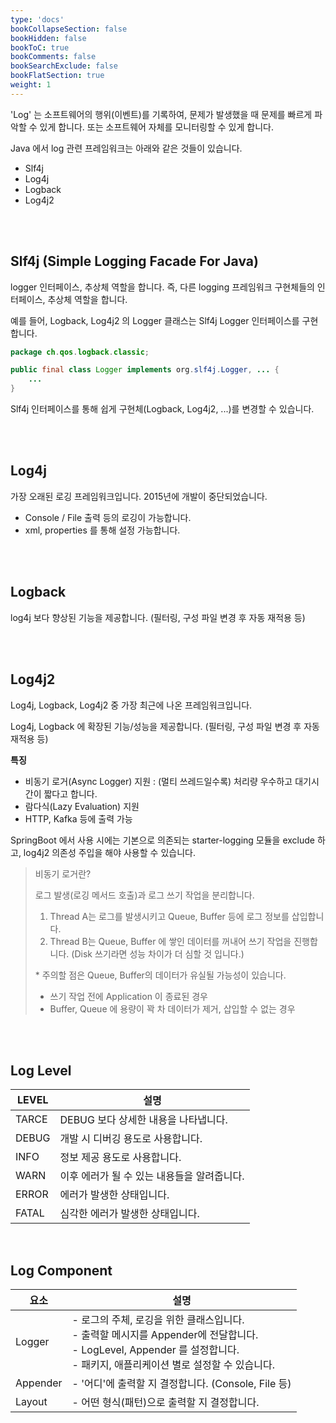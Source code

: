 ```yaml
---
type: 'docs'
bookCollapseSection: false
bookHidden: false
bookToC: true
bookComments: false
bookSearchExclude: false
bookFlatSection: true
weight: 1
---
```


'Log' 는 소프트웨어의 행위(이벤트)를 기록하여, 문제가 발생했을 때 문제를 빠르게 파악할 수 있게 합니다. 또는 소프트웨어 자체를 모니터링할 수 있게 합니다.

Java 에서 log 관련 프레임워크는 아래와 같은 것들이 있습니다.

- Slf4j
- Log4j
- Logback
- Log4j2

<br><br>

## Slf4j (Simple Logging Facade For Java)

logger 인터페이스, 추상체 역할을 합니다. 즉, 다른 logging 프레임워크 구현체들의 인터페이스, 추상체 역할을 합니다.

예를 들어, Logback, Log4j2 의 Logger 클래스는 Slf4j Logger 인터페이스를 구현합니다.

```java
package ch.qos.logback.classic;

public final class Logger implements org.slf4j.Logger, ... {
    ...
}
```

Slf4j 인터페이스를 통해 쉽게 구현체(Logback, Log4j2, ...)를 변경할 수 있습니다.

<br><br>

## Log4j

가장 오래된 로깅 프레임워크입니다. 2015년에 개발이 중단되었습니다.

- Console / File 출력 등의 로깅이 가능합니다.
- xml, properties 를 통해 설정 가능합니다.

<br><br>

## Logback

log4j 보다 향상된 기능을 제공합니다. (필터링, 구성 파일 변경 후 자동 재적용 등)

<br><br>

## Log4j2

Log4j, Logback, Log4j2 중 가장 최근에 나온 프레임워크입니다.

Log4j, Logback 에 확장된 기능/성능을 제공합니다. (필터링, 구성 파일 변경 후 자동 재적용 등)

**특징**
- 비동기 로거(Async Logger) 지원 : (멀티 쓰레드일수록) 처리량 우수하고 대기시간이 짧다고 합니다.
- 람다식(Lazy Evaluation) 지원
- HTTP, Kafka 등에 출력 가능

SpringBoot 에서 사용 시에는 기본으로 의존되는 starter-logging 모듈을 exclude 하고, log4j2 의존성 주입을 해야 사용할 수 있습니다.

> 비동기 로거란?
> 
> 로그 발생(로깅 메서드 호출)과 로그 쓰기 작업을 분리합니다.
> 
> 1. Thread A는 로그를 발생시키고 Queue, Buffer 등에 로그 정보를 삽입합니다.
> 2. Thread B는 Queue, Buffer 에 쌓인 데이터를 꺼내어 쓰기 작업을 진행합니다. (Disk 쓰기라면 성능 차이가 더 심할 것 입니다.)
> 
> \* 주의할 점은 Queue, Buffer의 데이터가 유실될 가능성이 있습니다.
> 
> - 쓰기 작업 전에 Application 이 종료된 경우
> - Buffer, Queue 에 용량이 꽉 차 데이터가 제거, 삽입할 수 없는 경우

<br><br>

## Log Level

|LEVEL|설명|
|-|-|
|TARCE|DEBUG 보다 상세한 내용을 나타냅니다.|
|DEBUG|개발 시 디버깅 용도로 사용합니다.|
|INFO|정보 제공 용도로 사용합니다.|
|WARN|이후 에러가 될 수 있는 내용들을 알려줍니다.|
|ERROR|에러가 발생한 상태입니다.|
|FATAL|심각한 에러가 발생한 상태입니다.|

<br>

## Log Component

|요소|설명|
|-|-|
|Logger|- 로그의 주체, 로깅을 위한 클래스입니다.<br>- 출력할 메시지를 Appender에 전달합니다.<br>- LogLevel, Appender 를 설정합니다.<br>- 패키지, 애플리케이션 별로 설정할 수 있습니다.|
|Appender|- '어디'에 출력할 지 결정합니다. (Console, File 등)|
|Layout|- 어떤 형식(패턴)으로 출력할 지 결정합니다.|
